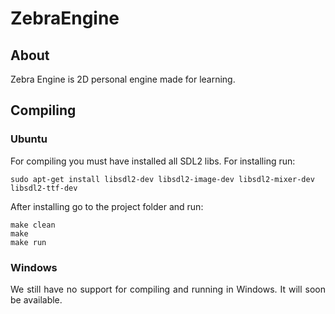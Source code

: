 # ZebraEngine
## About

<p align="justify">
Zebra Engine is 2D personal engine made for learning.
</p>

## Compiling
### Ubuntu

<p align="justify">
For compiling you must have installed all SDL2 libs. For installing run:
    
    sudo apt-get install libsdl2-dev libsdl2-image-dev libsdl2-mixer-dev libsdl2-ttf-dev

After installing go to the project folder and run:

    make clean
    make
    make run
</p>

### Windows

<p align="justify">
We still have no support for compiling and running in Windows. It will soon be available.
</p>